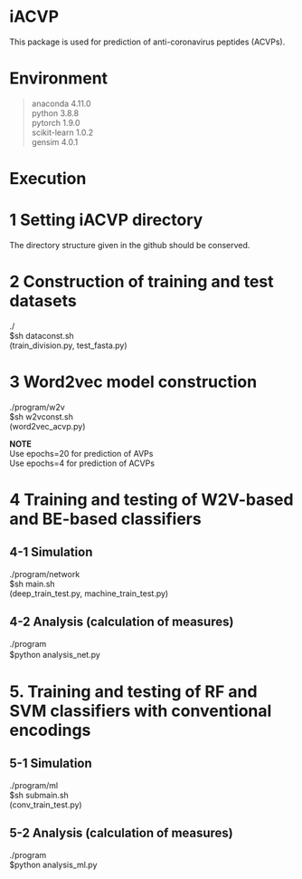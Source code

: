 # iACVP
This package is used for prediction of anti-coronavirus peptides (ACVPs).

# Environment
 >anaconda 4.11.0  
 >python 3.8.8  
 >pytorch 1.9.0  
 >scikit-learn 1.0.2  
 >gensim 4.0.1
  
# Execution
# 1 Setting iACVP directory  
 The directory structure given in the github should be conserved. 
 
# 2 Construction of training and test datasets  
./  
$sh dataconst.sh  
 (train_division.py,  test_fasta.py)  
 
# 3 Word2vec model construction  
./program/w2v  
$sh w2vconst.sh  
 (word2vec_acvp.py)  
 
**NOTE**  
 Use epochs=20  for prediction of AVPs  
 Use epochs=4   for prediction of ACVPs  
 
# 4 Training and testing of W2V-based and BE-based classifiers  
## 4-1 Simulation  
./program/network  
$sh main.sh  
 (deep_train_test.py, machine_train_test.py)  

## 4-2 Analysis (calculation of measures)  
./program  
$python analysis_net.py  　

# 5. Training and testing of RF and SVM classifiers with conventional encodings  
## 5-1 Simulation  
./program/ml  
$sh submain.sh  
 (conv_train_test.py)  

## 5-2 Analysis (calculation of measures)  
./program  
$python analysis_ml.py   

